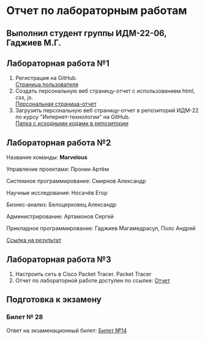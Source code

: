 # Отчет по лабораторным работам

## Выполнил студент группы ИДМ-22-06, Гаджиев М.Г.

## Лабораторная работа №1

1.  Регистрация на GitHub.\
[Страница пользователя](https://github.com/mgcolossus)
2.  Создать персональную веб страницу-отчет с использованием html, css, js.\
[Персональная страница-отчет](https://gadzhiev-stankin.netlify.app/)
3.  Загрузить персональную веб страницу-отчет в репозиторий ИДМ-22 по курсу "Интернет-технологии" на GitHub.\
[Папка с исходными кодами в репозитории](https://github.com/mgcolossus/stankin-init2022)

## Лабораторная работа №2

Название команды: **Marvelous**

Управление проектами: Пронин Артём

Системное программирование: Смирнов Александр

Научные исследования: Носачёв Егор

Бизнес-анализ: Белоцерковец Александр

Администрирование: Артамонов Сергей

Прикладное программирование: Гаджиев Магамедрасул, Полс Андрей

[Ссылка на результат](https://github.com/mgcolossus/inet-2022-group-project)


## Лабораторная работа №3

1. Настроить сеть в Сisco Packet Tracer. Packet Tracer
2. Отчет по лабораторной работе доступен по ссылке: [Отчет]()

## Подготовка к экзамену
### Билет № 28

Ответ на экзаменационный билет: [Билет №14](https://github.com/stankin/inet-2022/wiki/exam28)
